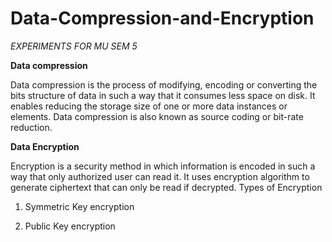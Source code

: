 # Data-Compression-and-Encryption
*EXPERIMENTS FOR MU SEM 5*

**Data compression**

Data compression is the process of modifying, encoding or converting the bits structure of data in such a way that it consumes less space on disk.
It enables reducing the storage size of one or more data instances or elements. Data compression is also known as source coding or bit-rate reduction.

**Data Encryption**

Encryption is a security method in which information is encoded in such a way that only authorized user can read it. It uses encryption algorithm to generate ciphertext that can only be read if decrypted.
Types of Encryption
1) Symmetric Key encryption

2) Public Key encryption

